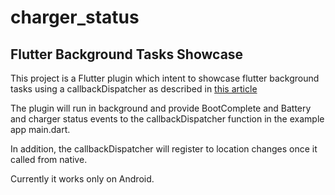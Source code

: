 # charger_status

## Flutter Background Tasks Showcase
This project is a Flutter plugin which intent to showcase flutter background tasks using a callbackDispatcher as described in [this 
article](https://medium.com/p/26815e1c4046)

The plugin will run in background and provide BootComplete and Battery and charger status events to 
the callbackDispatcher function in the example app main.dart. 

In addition, the callbackDispatcher will register to location changes once it called from native.


Currently it works only on Android. 



